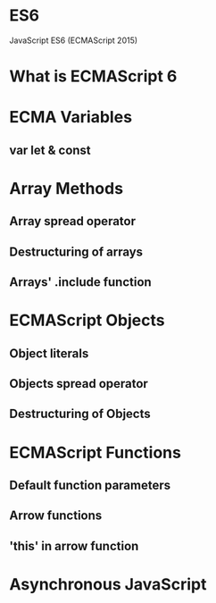 # ES6
JavaScript ES6 (ECMAScript 2015)

# What is ECMAScript 6
# ECMA Variables
## var let & const

# Array Methods
## Array spread operator
## Destructuring of arrays
## Arrays' .include function

# ECMAScript Objects
## Object literals
## Objects spread operator
## Destructuring of Objects


# ECMAScript Functions
## Default function parameters
## Arrow functions
## 'this' in arrow function

# Asynchronous JavaScript
